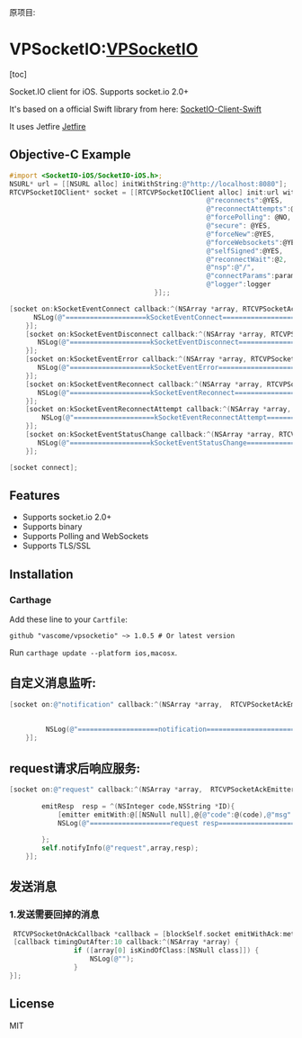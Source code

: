 原项目:
# VPSocketIO:[VPSocketIO](https://github.com/search?q=VPSocketIO)

[toc]

Socket.IO client for iOS. Supports socket.io 2.0+

It's based on a official Swift library from here: [SocketIO-Client-Swift](https://github.com/socketio/socket.io-client-swift)

It uses Jetfire [Jetfire](https://github.com/acmacalister/jetfire)

## Objective-C Example
```objective-c
#import <SocketIO-iOS/SocketIO-iOS.h>;
NSURL* url = [[NSURL alloc] initWithString:@"http://localhost:8080"];
RTCVPSocketIOClient* socket = [[RTCVPSocketIOClient alloc] init:url withConfig:@{@"log": @NO,
                                                 @"reconnects":@YES,
                                                 @"reconnectAttempts":@(20),
                                                 @"forcePolling": @NO,
                                                 @"secure": @YES,
                                                 @"forceNew":@YES,
                                                 @"forceWebsockets":@YES,
                                                 @"selfSigned":@YES,
                                                 @"reconnectWait":@2,
                                                 @"nsp":@"/",
                                                 @"connectParams":params,
                                                 @"logger":logger
                                    }];;

[socket on:kSocketEventConnect callback:^(NSArray *array, RTCVPSocketAckEmitter *emitter) {
      NSLog(@"====================kSocketEventConnect==========================");
    }];
    [socket on:kSocketEventDisconnect callback:^(NSArray *array, RTCVPSocketAckEmitter *emitter) {
       NSLog(@"====================kSocketEventDisconnect==========================");
    }];
    [socket on:kSocketEventError callback:^(NSArray *array, RTCVPSocketAckEmitter *emitter) {
       NSLog(@"====================kSocketEventError==========================");
    }];
    [socket on:kSocketEventReconnect callback:^(NSArray *array, RTCVPSocketAckEmitter *emitter) {
       NSLog(@"====================kSocketEventReconnect==========================");
    }];
    [socket on:kSocketEventReconnectAttempt callback:^(NSArray *array, RTCVPSocketAckEmitter *emitter) {
        NSLog(@"====================kSocketEventReconnectAttempt==========================");
    }];
    [socket on:kSocketEventStatusChange callback:^(NSArray *array, RTCVPSocketAckEmitter *emitter) {
       NSLog(@"====================kSocketEventStatusChange==========================");
    }];

[socket connect];

```

## Features
- Supports socket.io 2.0+
- Supports binary
- Supports Polling and WebSockets
- Supports TLS/SSL

## Installation

### Carthage
Add these line to your `Cartfile`:
```
github "vascome/vpsocketio" ~> 1.0.5 # Or latest version
```

Run `carthage update --platform ios,macosx`.

## 自定义消息监听:
```objective-c
[socket on:@"notification" callback:^(NSArray *array,  RTCVPSocketAckEmitter *emitter) {
        
        
         NSLog(@"====================notification=========================="); 
    }];
```

## request请求后响应服务:
```objective-c
[socket on:@"request" callback:^(NSArray *array,  RTCVPSocketAckEmitter *emitter) {
        
        emitResp  resp = ^(NSInteger code,NSString *ID){
            [emitter emitWith:@[[NSNull null],@{@"code":@(code),@"msg":ID}]];//格式根据需求处理
            NSLog(@"====================request resp==========================");
            
        };
        self.notifyInfo(@"request",array,resp);       
    }];
```
## 发送消息
 ### 1.发送需要回掉的消息 
```objective-c
 RTCVPSocketOnAckCallback *callback = [blockSelf.socket emitWithAck:method items:@[message]];
 [callback timingOutAfter:10 callback:^(NSArray *array) {
                if ([array[0] isKindOfClass:[NSNull class]]) {
                    NSLog(@"");
                }
}];
```
## License
MIT

